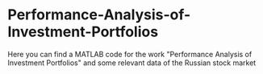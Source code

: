 # Performance-Analysis-of-Investment-Portfolios
Here you can find a MATLAB code for the work "Performance Analysis of Investment Portfolios" and some relevant data of the Russian stock market
